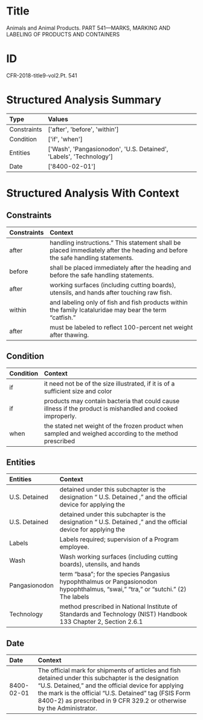 # Title

 Animals and Animal Products. PART 541—MARKS, MARKING AND LABELING OF PRODUCTS AND CONTAINERS


# ID

 CFR-2018-title9-vol2.Pt. 541


# Structured Analysis Summary

| Type        | Values                                                             |
|:------------|:-------------------------------------------------------------------|
| Constraints | ['after', 'before', 'within']                                      |
| Condition   | ['if', 'when']                                                     |
| Entities    | ['Wash', 'Pangasionodon', 'U.S. Detained', 'Labels', 'Technology'] |
| Date        | ['8400-02-01']                                                     |


# Structured Analysis With Context

 


## Constraints

| Constraints   | Context                                                                                                                              |
|:--------------|:-------------------------------------------------------------------------------------------------------------------------------------|
| after         | handling instructions.&#8221; This statement shall be placed immediately after  the heading and before the safe handling statements. |
| before        | shall be placed immediately after the heading and before  the safe handling statements.                                              |
| after         | working surfaces (including cutting boards), utensils, and hands after  touching raw fish.                                           |
| within        | and labeling only of fish and fish products within the family Icataluridae may bear the term &#8220;catfish.&#8221;                  |
| after         | must be labeled to reflect 100-percent net weight after  thawing.                                                                    |


## Condition

| Condition   | Context                                                                                                     |
|:------------|:------------------------------------------------------------------------------------------------------------|
| if          | it need not be of the size illustrated, if it is of a sufficient size and color                             |
| if          | products may contain bacteria that could cause illness if  the product is mishandled and cooked improperly. |
| when        | the stated net weight of the frozen product when sampled and weighed according to the method prescribed     |


## Entities

| Entities      | Context                                                                                                                                                                         |
|:--------------|:--------------------------------------------------------------------------------------------------------------------------------------------------------------------------------|
| U.S. Detained | detained under this subchapter is the designation &#8220; U.S. Detained ,&#8221; and the official device for applying the                                                       |
| U.S. Detained | detained under this subchapter is the designation &#8220; U.S. Detained ,&#8221; and the official device for applying the                                                       |
| Labels        | Labels  required; supervision of a Program employee.                                                                                                                            |
| Wash          | Wash working surfaces (including cutting boards), utensils, and hands                                                                                                           |
| Pangasionodon | term &#8220;basa&#8221;; for the species Pangasius hypophthalmus or Pangasionodon hypophthalmus, &#8220;swai,&#8221; &#8220;tra,&#8221; or &#8220;sutchi.&#8221; (2) The labels |
| Technology    | method prescribed in National Institute of Standards and Technology  (NIST) Handbook 133 Chapter 2, Section 2.6.1                                                               |


## Date

| Date       | Context                                                                                                                                                                                                                                                                                                              |
|:-----------|:---------------------------------------------------------------------------------------------------------------------------------------------------------------------------------------------------------------------------------------------------------------------------------------------------------------------|
| 8400-02-01 | The official mark for shipments of articles and fish detained under this subchapter is the designation &#8220;U.S. Detained,&#8221; and the official device for applying the mark is the official &#8220;U.S. Detained&#8221; tag (FSIS Form 8400-2) as prescribed in 9 CFR 329.2 or otherwise by the Administrator. |


